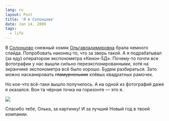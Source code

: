 ```yaml
---
lang: ru
layout: Post
title: 'Я в Солонцове'
date: Jan 14, 2009
tags:
  - life
---
```


В [Солонцово](http://morning.photos/travel/solontsovo "Фотографии из Солонцова") снежный хомяк [Ольгавладимировна](http://airve.livejournal.com/ "Блог снежного хомяка Ольгивладимировны") брала немного слайда. Попробовать наконец-то, что за зверь такой. А я подрабатывал (за еду) оператором экспонометра «Кенон-5Д». Почему-то почти все фотографии у нас вышли сильно переэкспонированными, хотя на экранчике экспонометра всё было хорошо. Будем разбираться. Зато можно насканировать ~~гламурненьких~~ клёвых квадратных рамочек.

Но кое-что всё-таки вышло получилось. А на одной из фотографий даже я оказался. Вон та чёрная точка на горизонте — это я.

![](/images/blog/sapegin.jpg)

<!--more-->

Спасибо тебе, Олька, за картинку! И за лучший Новый год в твоей компании.
